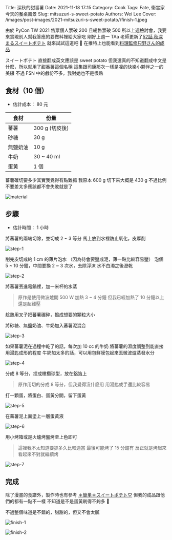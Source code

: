 Title: 深秋的甜番薯
Date: 2021-11-18 17:15
Category: Cook
Tags: Fate, 衛宮家今天的餐桌風景
Slug: mitsuzuri-s-sweet-potato
Authors: Wei Lee
Cover: /images/post-images/2021-mitsuzuri-s-sweet-potato//finish-1.jpeg

由於 PyCon TW 2021 售票個人票破 200 且總售票破 500
所以上週檢討會，我要來實現別人幫我答應的要做料裡給大家吃
剛好上週一 TAa 老師更新了[52話 秋深まるスイートポテト](https://web-ace.jp/youngaceup/contents/1000010/episode/5758/)
就來試試這道吧 🤔
在推特上也能看到[料理監修只野さん的成品](https://twitter.com/tam_00xx/status/1457574169332236290)

<!--more-->

スイートポテト 直接翻成英文應該是 sweet potato
但我還真的不知道翻成中文是什麼，所以就用了甜番薯這個名稱
這集跟司康那次一樣是凜的快樂小夥伴之一的美綴
不過 FSN 中的戲份不多，我對她也不是很熟

## 食材（10 個）
* 估計成本： 80 元

| 食材 | 份量 |
|---|---|
| 蕃薯 | 300 g (切皮後) |
| 砂糖 | 30 g |
| 無鹽奶油 | 10 g |
| 牛奶 | 30 ~ 40 ml |
| 蛋黃 | 1 個 |

蕃薯確切要多少其實我覺得有點難抓
我原本 600 g 切下來大概是 430 g
不過比例不要差太多應該都不會失敗就是了

![material](/images/post-images/2021-mitsuzuri-s-sweet-potato/material.jpeg)

## 步驟
* 估計時間： 1 小時

將蕃薯的兩端切除，並切成 2 ~ 3 等分
馬上放到水裡防止氧化，皮厚削

![step-1](/images/post-images/2021-mitsuzuri-s-sweet-potato/step-1.jpeg)

削完皮切成約 1 cm 的薄片泡水
（因為待會要壓成泥，薄一點比較容易壓）
泡個 5 ~ 10 分鐘，中間要換 2 ~ 3 次水，去除浮沫
水不白濁之後瀝乾

![step-2](/images/post-images/2021-mitsuzuri-s-sweet-potato/step-2.jpeg)

將蕃薯丟進電鍋裡，加一米杯的水蒸

> 原作是使用微波爐開 500 W 加熱 3 ~ 4 分鐘
> 但我已經加熱了 10 分鐘以上還是超難壓

趁熱用叉子把蕃薯碾碎，搗成想要的顆粒大小

將砂糖、無鹽奶油、牛奶加入蕃薯泥混合

![step-3](/images/post-images/2021-mitsuzuri-s-sweet-potato/step-3.jpeg)

如果蕃薯泥在過程中乾了的話，每次加 10 cc 的牛奶
將蕃薯的濕度調整到能直接用湯匙成形的程度
牛奶加太多的話，可以用包鮮膜包起來丟微波爐蒸發水分

![step-4](/images/post-images/2021-mitsuzuri-s-sweet-potato/step-4.jpeg)

分成 8 等分，捏成橄欖球型，放在鋁箔上

> 原作用切的分成 8 等分，但我覺得沒什麼用
> 用湯匙或手還比較容易

打一顆蛋，將蛋白、蛋黃分開，留下蛋黃

![step-5](/images/post-images/2021-mitsuzuri-s-sweet-potato/step-5.jpeg)

在蕃薯泥上面塗上一層蛋黃液

![step-6](/images/post-images/2021-mitsuzuri-s-sweet-potato/step-6.jpeg)

用小烤箱或是火爐烤盤烤至上色即可

> 這裡我不太知道要抓多久比較適當
> 最後可能烤了 15 分鐘有
> 反正就是烤起來看起來不對就繼續烤

![step-7](/images/post-images/2021-mitsuzuri-s-sweet-potato/step-7.jpeg)

## 完成

除了漫畫的食譜外，製作時也有參考 [＊簡単＊スイートポテト♡](https://cookpad.com/recipe/2388757)
但我的成品跟他們的都有一點不一樣
不知道是不是蛋黃刷得不夠多 🤔

不過整個味道是不錯的，甜甜的，但又不會太膩

![finish-1](/images/post-images/2021-mitsuzuri-s-sweet-potato//finish-1.jpeg)

![finish-2](/images/post-images/2021-mitsuzuri-s-sweet-potato/finish-2.jpeg)
